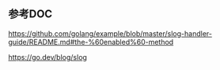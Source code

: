 ## 参考DOC

https://github.com/golang/example/blob/master/slog-handler-guide/README.md#the-%60enabled%60-method

https://go.dev/blog/slog